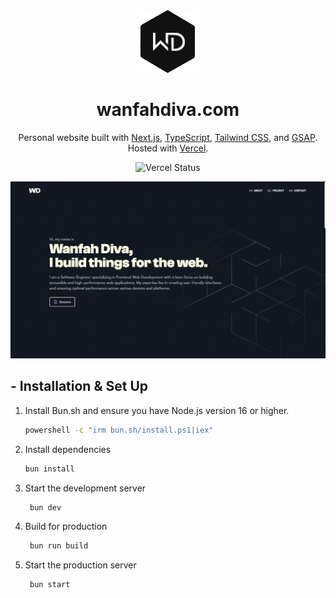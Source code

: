 <div align="center">
  <img alt="Logo" src="https://raw.githubusercontent.com/wanfahdiva/wanfahdiva.com/main/public/static/images/logo.png" width="100" />
</div>

<h1 align="center">
  wanfahdiva.com
</h1>

<p align="center">
  Personal website built with <a href="https://nextjs.org/" target="_blank">Next.js</a>, <a href="https://www.typescriptlang.org/" target="_blank">TypeScript</a>, <a href="https://tailwindcss.com/" target="_blank">Tailwind CSS</a>, and <a href="https://greensock.com/gsap/" target="_blank">GSAP</a>. Hosted with <a href="https://www.vercel.com/" target="_blank">Vercel</a>.
</p>

<p align="center">
    <img src="https://vercelbadge.vercel.app/api/wanfahdiva/wanfahdiva.com" alt="Vercel Status" />
</p>

![demo](https://raw.githubusercontent.com/wanfahdiva/wanfahdiva.com/main/public/static/images/preview.png)

## - Installation & Set Up

1. Install Bun.sh and ensure you have Node.js version 16 or higher.

   ```sh
   powershell -c "irm bun.sh/install.ps1|iex"
   ```

2. Install dependencies

   ```sh
   bun install
   ```

3. Start the development server

   ```sh
    bun dev
   ```

4. Build for production

   ```sh
    bun run build
   ```

5. Start the production server

   ```sh
    bun start
   ```
